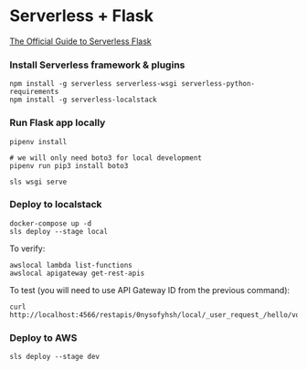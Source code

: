 # Serverless + Flask

[The Official Guide to Serverless Flask](https://www.serverless.com/flask)

### Install Serverless framework & plugins

```
npm install -g serverless serverless-wsgi serverless-python-requirements
npm install -g serverless-localstack
```

### Run Flask app locally

```
pipenv install

# we will only need boto3 for local development
pipenv run pip3 install boto3

sls wsgi serve
```

### Deploy to localstack

```
docker-compose up -d
sls deploy --stage local
```

To verify:
```
awslocal lambda list-functions
awslocal apigateway get-rest-apis
```

To test (you will need to use API Gateway ID from the previous command):
```
curl http://localhost:4566/restapis/0nysofyhsh/local/_user_request_/hello/vova
```

### Deploy to AWS
```
sls deploy --stage dev
```
